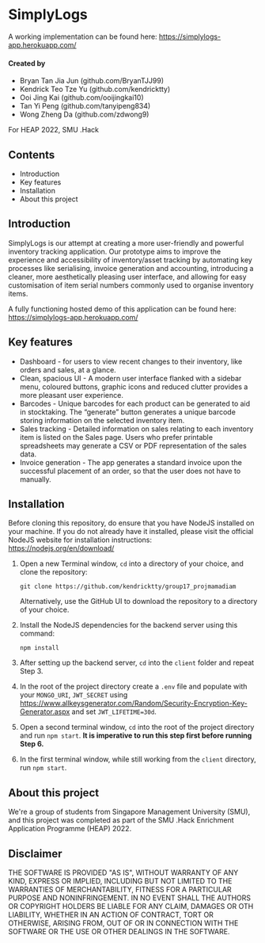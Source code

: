 # SimplyLogs #
A working implementation can be found here: https://simplylogs-app.herokuapp.com/

#### Created by ####
* Bryan Tan Jia Jun (github.com/BryanTJJ99)
* Kendrick Teo Tze Yu (github.com/kendricktty)
* Ooi Jing Kai (github.com/ooijingkai10)
* Tan Yi Peng (github.com/tanyipeng834)
* Wong Zheng Da (github.com/zdwong9)

For HEAP 2022, SMU .Hack

## Contents ##
* Introduction
* Key features
* Installation
* About this project

## Introduction ##
SimplyLogs is our attempt at creating a more user-friendly and powerful inventory tracking application. Our prototype aims to improve the experience and accessibility of inventory/asset tracking by automating key processes like serialising, invoice generation and accounting, introducing a cleaner, more aesthetically pleasing user interface, and allowing for easy customisation of item serial numbers commonly used to organise inventory items.

A fully functioning hosted demo of this application can be found here: https://simplylogs-app.herokuapp.com/

## Key features ##
* Dashboard - for users to view recent changes to their inventory, like orders and sales, at a glance.
* Clean, spacious UI - A modern user interface flanked with a sidebar menu, coloured buttons, graphic icons and reduced clutter provides a more pleasant user experience.
* Barcodes - Unique barcodes for each product can be generated to aid in stocktaking. The “generate” button generates a unique barcode storing information on the selected inventory item.
* Sales tracking - Detailed information on sales relating to each inventory item is listed on the Sales page. Users who prefer printable spreadsheets may generate a CSV or PDF representation of the sales data.
* Invoice generation - The app generates a standard invoice upon the successful placement of an order, so that the user does not have to manually.

## Installation ##

Before cloning this repository, do ensure that you have NodeJS installed on your machine. If you do not already have it installed, please visit the official NodeJS website for installation instructions: https://nodejs.org/en/download/

1. Open a new Terminal window, `cd` into a directory of your choice, and clone the repository:

    `git clone https://github.com/kendricktty/group17_projmamadiam`

    Alternatively, use the GitHub UI to download the repository to a directory of your choice.

2. Install the NodeJS dependencies for the backend server using this command:

    `npm install`

3. After setting up the backend server, `cd` into the `client` folder and repeat Step 3.

4. In the root of the project directory create a `.env` file and populate with your `MONGO_URI`, `JWT_SECRET` using https://www.allkeysgenerator.com/Random/Security-Encryption-Key-Generator.aspx and set `JWT_LIFETIME=30d`.

5. Open a second terminal window, `cd` into the root of the project directory and run `npm start`. **It is imperative to run this step first before running Step 6.**
   
6. In the first terminal window, while still working from the `client` directory, run `npm start`.

## About this project ##
We're a group of students from Singapore Management University (SMU), and this project was completed as part of the SMU .Hack Enrichment Application Programme (HEAP) 2022.

## Disclaimer ##
THE SOFTWARE IS PROVIDED "AS IS", WITHOUT WARRANTY OF ANY KIND, EXPRESS OR IMPLIED, INCLUDING BUT NOT LIMITED TO THE WARRANTIES OF MERCHANTABILITY, FITNESS FOR A PARTICULAR PURPOSE AND NONINFRINGEMENT. IN NO EVENT SHALL THE AUTHORS OR COPYRIGHT HOLDERS BE LIABLE FOR ANY CLAIM, DAMAGES OR OTH LIABILITY, WHETHER IN AN ACTION OF CONTRACT, TORT OR OTHERWISE, ARISING FROM, OUT OF OR IN CONNECTION WITH THE SOFTWARE OR THE USE OR OTHER DEALINGS IN THE SOFTWARE.
